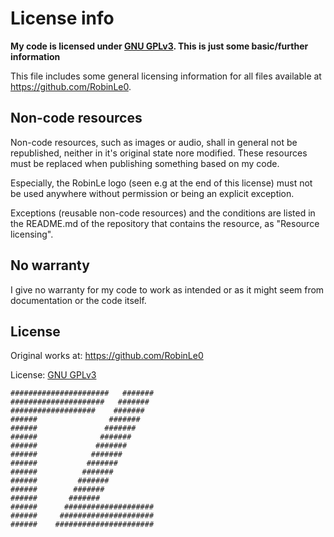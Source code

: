 # License info

**My code is licensed under [GNU GPLv3](./LICENSE). This is just some basic/further information**

This file includes some general licensing information for all files available at https://github.com/RobinLe0.


## Non-code resources

Non-code resources, such as images or audio, shall in general not be republished, neither in it's original state nore modified.
These resources must be replaced when publishing something based on my code.

Especially, the RobinLe logo (seen e.g at the end of this license) must not be used anywhere without permission or being an explicit exception.

Exceptions (reusable non-code resources) and the conditions are listed in the README.md of the repository that contains the resource, as "Resource licensing".


## No warranty

I give no warranty for my code to work as intended or as it might seem from documentation or the code itself.



## License

Original works at: https://github.com/RobinLe0

License: [GNU GPLv3](./LICENSE)



```
######################   #######
#####################   ####### 
###################    #######  
######                #######   
######               #######    
######              #######     
######             #######      
######            #######       
######           #######        
######          #######         
######         #######          
######        #######           
######       #######            
######      ####################
######     #####################
######    ######################
```
